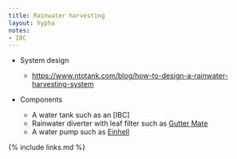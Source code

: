```yaml
---
title: Rainwater harvesting
layout: hypha
notes:
- IBC
---
```


- System design
  - https://www.ntotank.com/blog/how-to-design-a-rainwater-harvesting-system

- Components
  - A water tank such as an [IBC]
  - Rainwater diverter with leaf filter such as [Gutter Mate](https://www.originalorganics.co.uk/gutter%20mate%20diverter%20&%20filter%20in%20black-2)
  - A water pump such as [Einhell](https://www.waterpump.co.uk/einhell-ge-pp-5555-rb-a)

{% include links.md %}
